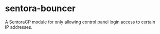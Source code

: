 # sentora-bouncer
A SentoraCP module for only allowing control panel login access to certain IP addresses.
